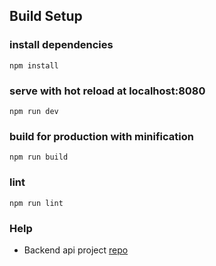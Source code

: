 ## Build Setup

### install dependencies
```
npm install
```
### serve with hot reload at localhost:8080
```
npm run dev
```
### build for production with minification
```
npm run build
```
### lint
```
npm run lint
```

### Help

* Backend api project [repo](https://github.com/mkawsar/laravel-multiple-permission)
